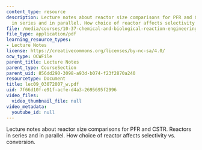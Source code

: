 ```yaml
---
content_type: resource
description: Lecture notes about reactor size comparisons for PFR and CSTR. Reactors
  in series and in parallel. How choice of reactor affects selectivity vs. conversion.
file: /media/courses/10-37-chemical-and-biological-reaction-engineering-spring-2007/7f66d10fe91facfed4a32695695f2996_lec09_03072007_w.pdf
file_type: application/pdf
learning_resource_types:
- Lecture Notes
license: https://creativecommons.org/licenses/by-nc-sa/4.0/
ocw_type: OCWFile
parent_title: Lecture Notes
parent_type: CourseSection
parent_uid: 856dd290-3098-a93d-b074-f23f2870a240
resourcetype: Document
title: lec09_03072007_w.pdf
uid: 7f66d10f-e91f-acfe-d4a3-2695695f2996
video_files:
  video_thumbnail_file: null
video_metadata:
  youtube_id: null
---
```

Lecture notes about reactor size comparisons for PFR and CSTR. Reactors in series and in parallel. How choice of reactor affects selectivity vs. conversion.